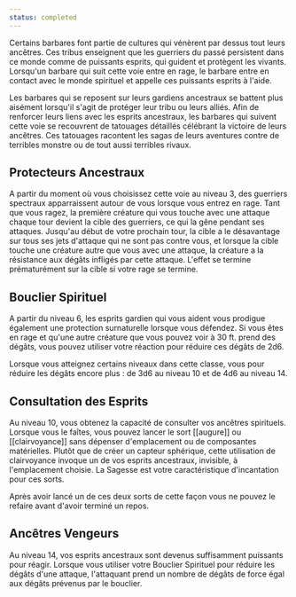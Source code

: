 ```yaml
---
status: completed
---
```

Certains barbares font partie de cultures qui vénèrent par dessus tout leurs ancêtres. Ces tribus enseignent que les guerriers du passé persistent dans ce monde comme de puissants esprits, qui guident et protègent les vivants. Lorsqu'un barbare qui suit cette voie entre en rage, le barbare entre en contact avec le monde spirituel et appelle ces puissants esprits à l'aide.

Les barbares qui se reposent sur leurs gardiens ancestraux se battent plus aisément lorsqu'il s'agit de protéger leur tribu ou leurs alliés. Afin de renforcer leurs liens avec les esprits ancestraux, les barbares qui suivent cette voie se recouvrent de tatouages détaillés célébrant la victoire de leurs ancêtres. Ces tatouages racontent les sagas de leurs aventures contre de terribles monstre ou de tout aussi terribles rivaux.

## Protecteurs Ancestraux

A partir du moment où vous choisissez cette voie au niveau 3, des guerriers spectraux apparraissent autour de vous lorsque vous entrez en rage. Tant que vous ragez, la première créature qui vous touche avec une attaque chaque tour devient la cible des guerriers, ce qui la gêne pendant ses attaques. Jusqu'au début de votre prochain tour, la cible a le désavantage sur tous ses jets d'attaque qui ne sont pas contre vous, et lorsque la cible touche une créature autre que vous avec une attaque, la créature a la résistance aux dégâts infligés par cette attaque. L'effet se termine prématurément sur la cible si votre rage se termine.

## Bouclier Spirituel

A partir du niveau 6, les esprits gardien qui vous aident vous prodigue également une protection surnaturelle lorsque vous défendez. Si vous êtes en rage et qu'une autre créature que vous pouvez voir à 30 ft. prend des dégâts, vous pouvez utiliser votre réaction pour réduire ces dégâts de 2d6.

Lorsque vous atteignez certains niveaux dans cette classe, vous pour réduire les dégâts encore plus : de 3d6 au niveau 10 et de 4d6 au niveau 14.

## Consultation des Esprits

Au niveau 10, vous obtenez la capacité de consulter vos ancêtres spirituels. Lorsque vous le faîtes, vous pouvez lancer le sort [[augure]] ou [[clairvoyance]] sans dépenser d'emplacement ou de composantes matérielles. Plutôt que de créer un capteur sphérique, cette utilisation de clairvoyance invoque un de vos esprits ancestraux, invisible, à l'emplacement choisie. La Sagesse est votre caractéristique d'incantation pour ces sorts.

Après avoir lancé un de ces deux sorts de cette façon vous ne pouvez le refaire avant d'avoir terminé un repos.

## Ancêtres Vengeurs

Au niveau 14, vos esprits ancestraux sont devenus suffisamment puissants pour réagir. Lorsque vous utiliser votre Bouclier Spirituel pour réduire les dégâts d'une attaque, l'attaquant prend un nombre de dégâts de force égal aux dégâts prévenus par le bouclier.
